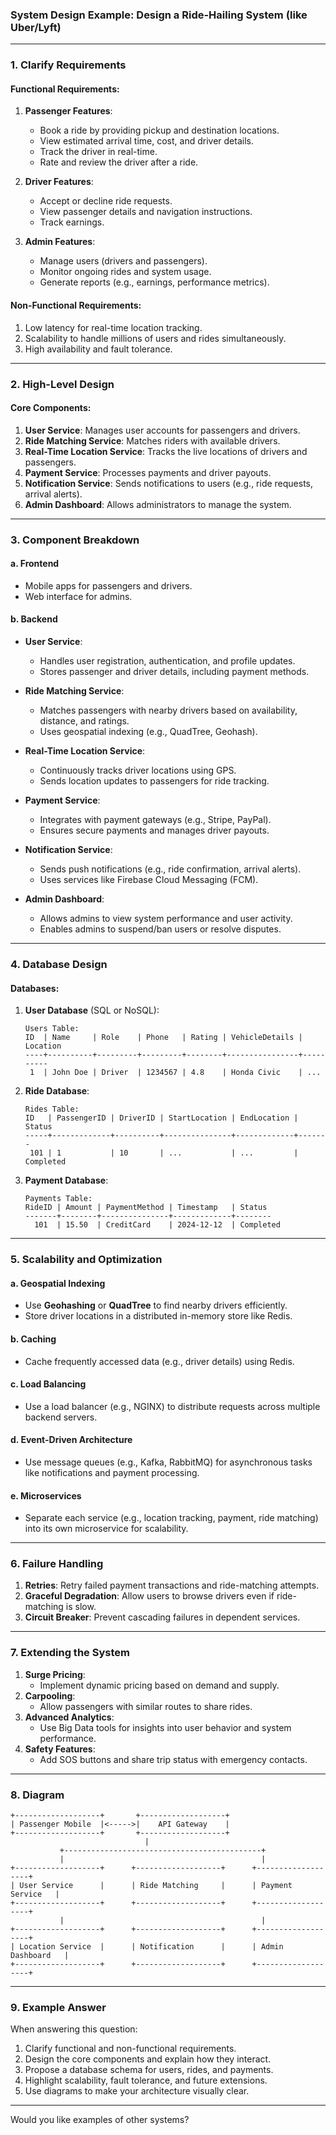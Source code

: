 ### System Design Example: **Design a Ride-Hailing System (like Uber/Lyft)**

---

### 1. **Clarify Requirements**
#### Functional Requirements:
1. **Passenger Features**:
   - Book a ride by providing pickup and destination locations.
   - View estimated arrival time, cost, and driver details.
   - Track the driver in real-time.
   - Rate and review the driver after a ride.

2. **Driver Features**:
   - Accept or decline ride requests.
   - View passenger details and navigation instructions.
   - Track earnings.

3. **Admin Features**:
   - Manage users (drivers and passengers).
   - Monitor ongoing rides and system usage.
   - Generate reports (e.g., earnings, performance metrics).

#### Non-Functional Requirements:
1. Low latency for real-time location tracking.
2. Scalability to handle millions of users and rides simultaneously.
3. High availability and fault tolerance.

---

### 2. **High-Level Design**
#### Core Components:
1. **User Service**: Manages user accounts for passengers and drivers.
2. **Ride Matching Service**: Matches riders with available drivers.
3. **Real-Time Location Service**: Tracks the live locations of drivers and passengers.
4. **Payment Service**: Processes payments and driver payouts.
5. **Notification Service**: Sends notifications to users (e.g., ride requests, arrival alerts).
6. **Admin Dashboard**: Allows administrators to manage the system.

---

### 3. **Component Breakdown**

#### a. **Frontend**
- Mobile apps for passengers and drivers.
- Web interface for admins.

#### b. **Backend**
- **User Service**:
  - Handles user registration, authentication, and profile updates.
  - Stores passenger and driver details, including payment methods.

- **Ride Matching Service**:
  - Matches passengers with nearby drivers based on availability, distance, and ratings.
  - Uses geospatial indexing (e.g., QuadTree, Geohash).

- **Real-Time Location Service**:
  - Continuously tracks driver locations using GPS.
  - Sends location updates to passengers for ride tracking.

- **Payment Service**:
  - Integrates with payment gateways (e.g., Stripe, PayPal).
  - Ensures secure payments and manages driver payouts.

- **Notification Service**:
  - Sends push notifications (e.g., ride confirmation, arrival alerts).
  - Uses services like Firebase Cloud Messaging (FCM).

- **Admin Dashboard**:
  - Allows admins to view system performance and user activity.
  - Enables admins to suspend/ban users or resolve disputes.

---

### 4. **Database Design**
#### Databases:
1. **User Database** (SQL or NoSQL):
   ```
   Users Table:
   ID  | Name     | Role    | Phone   | Rating | VehicleDetails | Location
   ----+----------+---------+---------+--------+----------------+----------
    1  | John Doe | Driver  | 1234567 | 4.8    | Honda Civic    | ...
   ```

2. **Ride Database**:
   ```
   Rides Table:
   ID   | PassengerID | DriverID | StartLocation | EndLocation | Status
   -----+-------------+----------+---------------+-------------+-------
    101 | 1           | 10       | ...           | ...         | Completed
   ```

3. **Payment Database**:
   ```
   Payments Table:
   RideID | Amount | PaymentMethod | Timestamp   | Status
   -------+--------+---------------+-------------+--------
     101  | 15.50  | CreditCard    | 2024-12-12  | Completed
   ```

---

### 5. **Scalability and Optimization**

#### a. **Geospatial Indexing**
- Use **Geohashing** or **QuadTree** to find nearby drivers efficiently.
- Store driver locations in a distributed in-memory store like Redis.

#### b. **Caching**
- Cache frequently accessed data (e.g., driver details) using Redis.

#### c. **Load Balancing**
- Use a load balancer (e.g., NGINX) to distribute requests across multiple backend servers.

#### d. **Event-Driven Architecture**
- Use message queues (e.g., Kafka, RabbitMQ) for asynchronous tasks like notifications and payment processing.

#### e. **Microservices**
- Separate each service (e.g., location tracking, payment, ride matching) into its own microservice for scalability.

---

### 6. **Failure Handling**
1. **Retries**: Retry failed payment transactions and ride-matching attempts.
2. **Graceful Degradation**: Allow users to browse drivers even if ride-matching is slow.
3. **Circuit Breaker**: Prevent cascading failures in dependent services.

---

### 7. **Extending the System**
1. **Surge Pricing**:
   - Implement dynamic pricing based on demand and supply.
2. **Carpooling**:
   - Allow passengers with similar routes to share rides.
3. **Advanced Analytics**:
   - Use Big Data tools for insights into user behavior and system performance.
4. **Safety Features**:
   - Add SOS buttons and share trip status with emergency contacts.

---

### 8. **Diagram**
```
+-------------------+       +-------------------+
| Passenger Mobile  |<----->|    API Gateway    |
+-------------------+       +-------------------+
                              |
           +--------------------------------------------+
           |                                            |
+-------------------+      +-------------------+      +-------------------+
| User Service      |      | Ride Matching     |      | Payment Service   |
+-------------------+      +-------------------+      +-------------------+
           |                                            |
+-------------------+      +-------------------+      +-------------------+
| Location Service  |      | Notification      |      | Admin Dashboard   |
+-------------------+      +-------------------+      +-------------------+
```

---

### 9. **Example Answer**
When answering this question:
1. Clarify functional and non-functional requirements.
2. Design the core components and explain how they interact.
3. Propose a database schema for users, rides, and payments.
4. Highlight scalability, fault tolerance, and future extensions.
5. Use diagrams to make your architecture visually clear.

---

Would you like examples of other systems?
